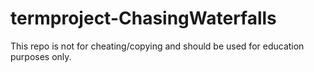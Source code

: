# termproject-ChasingWaterfalls


This repo is not for cheating/copying and should be used for education purposes only.
